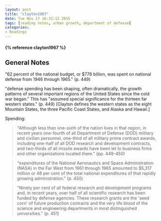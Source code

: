 ```yaml
---
layout: post
title: "clayton1967"
date: Tue Nov 17 16:32:12 2015
tags: [reading notes, urban growth, department of defense]
categories:
- Readings
---
```



<h4>{% reference clayton1967 %}<h4>

General Notes
-------------

"62 percent of the national budget, or $776 billion, was spent on national defense from 1946 through 1965." (p. 449)

"defense spending has been shaping, often dramatically, the growth patterns of several important regions of the United States since the cold war began." This has "assumed special significance for the thirteen far western states." (p. 449) [Clayton defines the western states as the eight Mountain States, the three Pacific Coast States, and Alaska and Hawaii.]

Spending:

> "Although less than one-sixth of the nation lives in that region, in recent years one-fourth of all Department of Defense (DOD) military and civilian personnel, one-third of all military prime contract awards, including one-half of all DOD research and development contracts, and two-thirds of all missile awards have been let to business firms and other organizations located there." (pp. 449-450)

> "expenditures of the National Aeronautics and Space Administration (NASA) in the Far West from 1961 through 1965 amounted to $5,317 million or 48 per cent of the total national expenditures of that rapidly growing administration." (p. 450)

> "Ninety per cent of all federal research and development programs and, in recent years, over half of all scientific research has been funded by defense agencies. These research grants are the 'seed corn' of future production contracts and the very life blood of the science and engineering departments in most distinguished universities." (p. 451)
